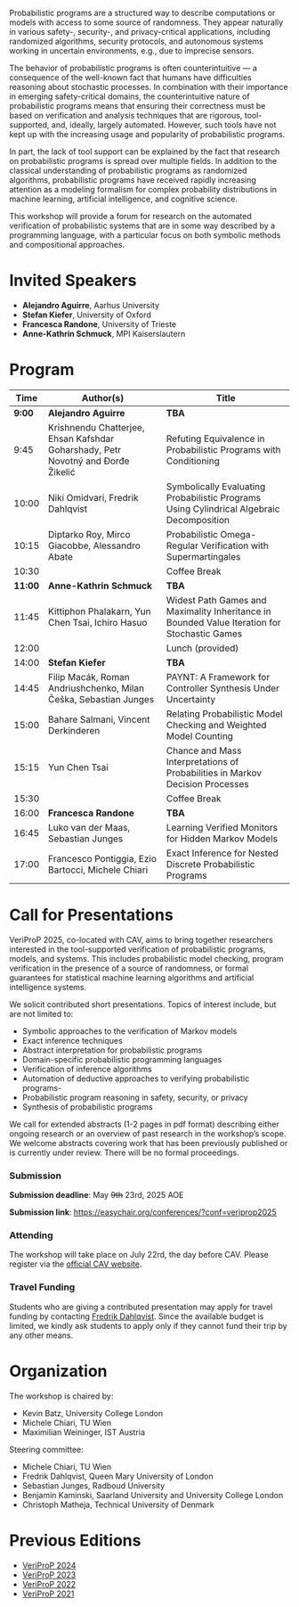 Probabilistic programs are a structured way to describe computations or models with access to some source of randomness. They appear naturally in various safety-, security-, and privacy-critical applications, including randomized algorithms, security protocols, and autonomous systems working in uncertain environments, e.g., due to imprecise sensors. 

The behavior of probabilistic programs is often counterintuitive — a consequence of the well-known fact that humans have difficulties reasoning about stochastic processes. In combination with their importance in emerging safety-critical domains, the counterintuitive nature of probabilistic programs means that ensuring their correctness must be based on verification and analysis techniques that are rigorous, tool-supported, and, ideally, largely automated. However, such tools have not kept up with the increasing usage and popularity of probabilistic programs.

In part, the lack of tool support can be explained by the fact that research on probabilistic programs is spread over multiple fields. In addition to the classical understanding of probabilistic programs as randomized algorithms, probabilistic programs have received rapidly increasing attention as a modeling formalism for complex probability distributions in machine learning, artificial intelligence, and cognitive science.

This workshop will provide a forum for research on the automated verification of probabilistic systems that are in some way described by a programming language, with a particular focus on both symbolic methods and compositional approaches.

# Invited Speakers

- **Alejandro Aguirre**, Aarhus University
- **Stefan Kiefer**, University of Oxford
- **Francesca Randone**, University of Trieste
- **Anne-Kathrin Schmuck**, MPI Kaiserslautern


# Program

| Time  | Author(s)                                                                                                   | Title                                                                                              |
|-------|-------------------------------------------------------------------------------------------------------------|----------------------------------------------------------------------------------------------------|
| **9:00**  | **Alejandro Aguirre**                                                                                   | **TBA**                                                                                            |
| 9:45  | Krishnendu Chatterjee, Ehsan Kafshdar Goharshady, Petr Novotný and Đorđe Žikelić                            | Refuting Equivalence in Probabilistic Programs with Conditioning                                   |
| 10:00 | Niki Omidvari, Fredrik Dahlqvist                                                                            | Symbolically Evaluating Probabilistic Programs Using Cylindrical Algebraic Decomposition           |
| 10:15 | Diptarko Roy, Mirco Giacobbe, Alessandro Abate                                                           | Probabilistic Omega-Regular Verification with Supermartingales                                     |
| 10:30 |                                                                                                             | Coffee Break                                                                                       |
| **11:00** | **Anne-Kathrin Schmuck**                                                                                | **TBA**                                                                                            |
| 11:45  | Kittiphon Phalakarn, Yun Chen Tsai, Ichiro Hasuo                                                           | Widest Path Games and Maximality Inheritance in Bounded Value Iteration for Stochastic Games       |
| 12:00 |                                                                                                             | Lunch (provided)                                                                                   |
| 14:00  | **Stefan Kiefer**                                                          | **TBA**        |
| 14:45  | Filip Macák, Roman Andriushchenko, Milan Češka, Sebastian Junges                                           | PAYNT: A Framework for Controller Synthesis Under Uncertainty                                      |
| 15:00  | Bahare Salmani, Vincent Derkinderen                                          | Relating Probabilistic Model Checking and Weighted Model Counting                                      |
| 15:15  | Yun Chen Tsai                                          | Chance and Mass Interpretations of Probabilities in Markov Decision Processes                                      |
| 15:30 |                                                                                                             | Coffee Break                                                                                       |
| 16:00  | **Francesca Randone**                                          | **TBA**                                      |
| 16:45  | Luko van der Maas, Sebastian Junges                                         | Learning Verified Monitors for Hidden Markov Models                                      |
| 17:00  | Francesco Pontiggia, Ezio Bartocci, Michele Chiari                                                          | Exact Inference for Nested Discrete Probabilistic Programs       |


# Call for Presentations

VeriProP 2025, co-located with CAV, aims to bring together researchers interested in the tool-supported verification of probabilistic programs, models, and systems. This includes probabilistic model checking, program verification in the presence of a source of randomness, or formal guarantees for statistical machine learning algorithms and artificial intelligence systems.

We solicit contributed short presentations. Topics of interest include, but are not limited to:

- Symbolic approaches to the verification of Markov models
- Exact inference techniques
- Abstract interpretation for probabilistic programs
- Domain-specific probabilistic programming languages
- Verification of inference algorithms
- Automation of deductive approaches to verifying probabilistic programs-
- Probabilistic program reasoning in safety, security, or privacy
- Synthesis of probabilistic programs

We call for extended abstracts (1-2 pages in pdf format) describing either ongoing research or an overview of past research in the workshop’s scope. We welcome abstracts covering work that has been previously published or is currently under review. There will be no formal proceedings.


### Submission

**Submission deadline**: May ~~9th~~ 23rd, 2025 AOE

**Submission link**: <https://easychair.org/conferences/?conf=veriprop2025>

### Attending

The workshop will take place on July 22rd, the day before CAV. Please register via the [official CAV website](https://conferences.i-cav.org/2025/).

### Travel Funding

Students who are giving a contributed presentation may apply for travel funding by contacting [Fredrik Dahlqvist](mailto:f.dahlqvist@qmul.ac.uk).
Since the available budget is limited, we kindly ask students to apply only if they cannot fund their trip by any other means.

# Organization

The workshop is chaired by:

- Kevin Batz, University College London
- Michele Chiari, TU Wien
- Maximilian Weininger, IST Austria

Steering committee:

- Michele Chiari, TU Wien
- Fredrik Dahlqvist, Queen Mary University of London
- Sebastian Junges, Radboud University
- Benjamin Kaminski, Saarland University and University College London
- Christoph Matheja, Technical University of Denmark


# Previous Editions
- [VeriProP 2024](https://veriprop.github.io/2024/)
- [VeriProP 2023](https://veriprop.github.io/2023/)
- [VeriProP 2022](https://veriprop.github.io/2022/)
- [VeriProP 2021](https://veriprop.github.io/2021/)

